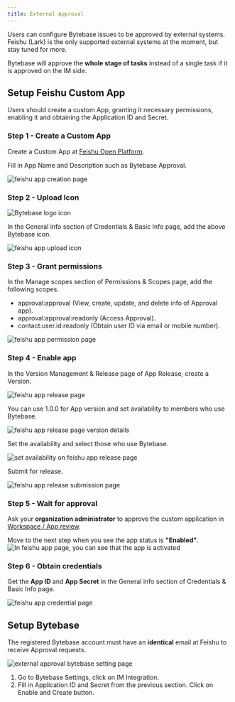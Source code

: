 ```yaml
---
title: External Approval
---
```


Users can configure Bytebase issues to be approved by external systems. Feishu (Lark) is the only supported external systems at the moment, but stay tuned for more.

<hint-block type="info">

Bytebase will approve the **whole stage of tasks** instead of a single task if it is approved on the IM side.

</hint-block>

## Setup Feishu Custom App

Users should create a custom App, granting it necessary permissions, enabling it and obtaining the Application ID and Secret.

### Step 1 - Create a Custom App

Create a Custom App at [Feishu Open Platform](https://open.feishu.cn/app).

Fill in App Name and Description such as Bytebase Approval.

![feishu app creation page](/static/docs/external-approval-feishu-create.webp)

### Step 2 - Upload Icon

![Bytebase logo icon](/static/docs/logo-icon.svg)

In the General info section of Credentials & Basic Info page, add the above Bytebase icon.

![feishu app upload icon](/static/docs/external-approval-feishu-icon.webp)

### Step 3 - Grant permissions

In the Manage scopes section of Permissions & Scopes page, add the following scopes.

- approval:approval (View, create, update, and delete info of Approval app).
- approval:approval:readonly (Access Approval).
- contact:user.id:readonly (Obtain user ID via email or mobile number).

![feishu app permission page](/static/docs/external-approval-feishu-permission.webp)

### Step 4 - Enable app

In the Version Management & Release page of App Release, create a Version.

![feishu app release page](/static/docs/external-approval-feishu-enable-1.webp)

You can use 1.0.0 for App version and set availability to members who use Bytebase.

![feishu app release page version details](/static/docs/external-approval-feishu-enable-2.webp)

Set the availability and select those who use Bytebase.

![set availability on feishu app release page ](/static/docs/external-approval-feishu-availability.webp)

Submit for release.

![feishu app release submission page](/static/docs/external-approval-feishu-enable-3.webp)

### Step 5 - Wait for approval

Ask your **organization administrator** to approve the custom application in [Workspace / App review](https://feishu.cn/admin/appCenter/audit).

Move to the next step when you see the app status is **"Enabled"**.
![In feishu app page, you can see that the app is activated](/static/docs/external-approval-feishu-enable-4.webp)

### Step 6 - Obtain credentials

Get the **App ID** and **App Secret** in the General info section of Credentials & Basic Info page.

![feishu app credential page](/static/docs/external-approval-feishu-credential.webp)

## Setup Bytebase

<hint-block type="warning">

The registered Bytebase account must have an **identical** email at Feishu to receive Approval requests.

</hint-block>

![external approval bytebase setting page](/static/docs/external-approval-bytebase-setting.webp)

1. Go to Bytebase Settings, click on IM Integration.
1. Fill in Application ID and Secret from the previous section. Click on Enable and Create button.
